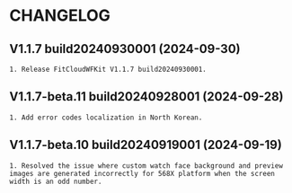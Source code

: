 # CHANGELOG

## V1.1.7 build20240930001 (2024-09-30)
    1. Release FitCloudWFKit V1.1.7 build20240930001.
    
## V1.1.7-beta.11 build20240928001 (2024-09-28)
    1. Add error codes localization in North Korean.

## V1.1.7-beta.10 build20240919001 (2024-09-19)
    1. Resolved the issue where custom watch face background and preview images are generated incorrectly for 568X platform when the screen width is an odd number.


